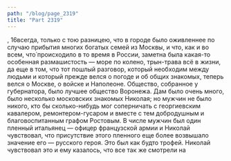 ```yaml
---
path: "/blog/page_2319"
title: "Part 2319"
---
```


,
16всегда, только с тою разницею, что в городе было оживленнее по случаю прибытия многих богатых семей из Москвы, и что, как и во всем, что̀ происходило в то время в России, заметна была какая-то особенная размашистость — море по колено, трын-трава всё в жизни, да еще в том, что тот пошлый разговор, который необходим между людьми и который прежде велся о погоде и об общих знакомых, теперь велся о Москве, о войске и Наполеоне.
Общество, собранное у губернатора, было лучшее общество Воронежа.
Дам было очень много, было несколько московских знакомых Николая; но мужчин не было никого, кто бы сколько-нибудь мог соперничать с георгиевским кавалером, ремонтером-гусаром и вместе с тем добродушным и благовоспитанным графом Ростовым. В числе мужчин был один пленный итальянец — офицер французской армии и Николай чувствовал, что присутствие этого пленного еще более возвышало значение его — русского героя. Это был как будто трофей. Николай чувствовал это и ему казалось, что все так же смотрели на 
